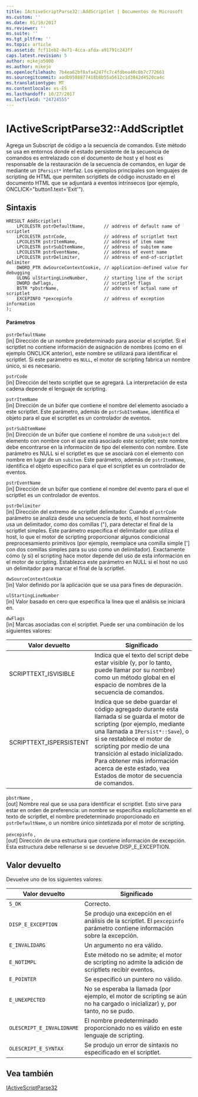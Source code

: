 ```yaml
---
title: IActiveScriptParse32::AddScriptlet | Documentos de Microsoft
ms.custom: ''
ms.date: 01/18/2017
ms.reviewer: ''
ms.suite: ''
ms.tgt_pltfrm: ''
ms.topic: article
ms.assetid: fcf11eb2-8e71-4cca-afda-a91791c243ff
caps.latest.revision: 5
author: mikejo5000
ms.author: mikejo
ms.openlocfilehash: 7b4ea62bf8afa4247fc7c4fdbea40c6b7c772661
ms.sourcegitcommit: aadb9588877418b8b55a5612c1d3842d4520ca4c
ms.translationtype: MT
ms.contentlocale: es-ES
ms.lasthandoff: 10/27/2017
ms.locfileid: "24724555"
---
```

# <a name="iactivescriptparse32addscriptlet"></a>IActiveScriptParse32::AddScriptlet
Agrega un Subscript de código a la secuencia de comandos. Este método se usa en entornos donde el estado persistente de la secuencia de comandos es entrelazado con el documento de host y el host es responsable de la restauración de la secuencia de comandos, en lugar de mediante un `IPersist*` interfaz. Los ejemplos principales son lenguajes de scripting de HTML que permiten scriptlets de código incrustado en el documento HTML que se adjuntará a eventos intrínsecos (por ejemplo, ONCLICK="button1.text='Exit'").  
  
## <a name="syntax"></a>Sintaxis  
  
```  
HRESULT AddScriptlet(  
    LPCOLESTR pstrDefaultName,       // address of default name of scriptlet  
    LPCOLESTR pstrCode,              // address of scriptlet text  
    LPCOLESTR pstrItemName,          // address of item name  
    LPCOLESTR pstrSubItemName,       // address of subitem name  
    LPCOLESTR pstrEventName,         // address of event name  
    LPCOLESTR pstrDelimiter,         // address of end-of-scriptlet delimiter  
    DWORD_PTR dwSourceContextCookie, // application-defined value for debugging  
    ULONG ulStartingLineNumber,      // starting line of the script  
    DWORD dwFlags,                   // scriptlet flags  
    BSTR *pbstrName,                 // address of actual name of scriptlet  
    EXCEPINFO *pexcepinfo            // address of exception information  
);  
```  
  
#### <a name="parameters"></a>Parámetros  
 `pstrDefaultName`  
 [in] Dirección de un nombre predeterminado para asociar el scriptlet. Si el scriptlet no contiene información de asignación de nombres (como en el ejemplo ONCLICK anterior), este nombre se utilizará para identificar el scriptlet. Si este parámetro es `NULL`, el motor de scripting fabrica un nombre único, si es necesario.  
  
 `pstrCode`  
 [in] Dirección del texto scriptlet que se agregará. La interpretación de esta cadena depende el lenguaje de scripting.  
  
 `pstrItemName`  
 [in] Dirección de un búfer que contiene el nombre del elemento asociado a este scriptlet. Este parámetro, además de `pstrSubItemName`, identifica el objeto para el que el scriptlet es un controlador de eventos.  
  
 `pstrSubItemName`  
 [in] Dirección de un búfer que contiene el nombre de una `subobject` del elemento con nombre con el que está asociado este scriptlet; este nombre debe encontrarse en la información de tipo del elemento con nombre. Este parámetro es NULL si el scriptlet es que se asociará con el elemento con nombre en lugar de un `subitem`. Este parámetro, además de `pstrItemName`, identifica el objeto específico para el que el scriptlet es un controlador de eventos.  
  
 `pstrEventName`  
 [in] Dirección de un búfer que contiene el nombre del evento para el que el scriptlet es un controlador de eventos.  
  
 `pstrDelimiter`  
 [in] Dirección del extremo de scriptlet delimitador. Cuando el `pstrCode` parámetro se analiza desde una secuencia de texto, el host normalmente usa un delimitador, como dos comillas ("), para detectar el final de la scriptlet simples. Este parámetro especifica el delimitador que utiliza el host, lo que el motor de scripting proporcionar algunos condicional preprocesamiento primitivos (por ejemplo, reemplace una comilla simple ['] con dos comillas simples para su uso como un delimitador). Exactamente cómo (y si) el scripting hace motor depende del uso de esta información en el motor de scripting. Establezca este parámetro en NULL si el host no usó un delimitador para marcar el final de la scriptlet.  
  
 `dwSourceContextCookie`  
 [in] Valor definido por la aplicación que se usa para fines de depuración.  
  
 `ulStartingLineNumber`  
 [in] Valor basado en cero que especifica la línea que el análisis se iniciará en.  
  
 `dwFlags`  
 [in] Marcas asociadas con el scriptlet. Puede ser una combinación de los siguientes valores:  
  
|Valor devuelto|Significado|  
|------------------|-------------|  
|SCRIPTTEXT_ISVISIBLE|Indica que el texto del script debe estar visible (y, por lo tanto, puede llamar por su nombre) como un método global en el espacio de nombres de la secuencia de comandos.|  
|SCRIPTTEXT_ISPERSISTENT|Indica que se debe guardar el código agregado durante esta llamada si se guarda el motor de scripting (por ejemplo, mediante una llamada a `IPersist*::Save`), o si se restablece el motor de scripting por medio de una transición al estado inicializado. Para obtener más información acerca de este estado, vea Estados de motor de secuencia de comandos.|  
  
 `pbstrName` ,  
 [out] Nombre real que se usa para identificar el scriptlet. Esto sirve para estar en orden de preferencia: un nombre se especifica explícitamente en el texto de scriptlet, el nombre predeterminado proporcionado en `pstrDefaultName`, o un nombre único sintetizada por el motor de scripting.  
  
 `pexcepinfo` ,  
 [out] Dirección de una estructura que contiene información de excepción. Esta estructura debe rellenarse si se devuelve DISP_E_EXCEPTION.  
  
## <a name="return-value"></a>Valor devuelto  
 Devuelve uno de los siguientes valores:  
  
|Valor devuelto|Significado|  
|------------------|-------------|  
|`S_OK`|Correcto.|  
|`DISP_E_EXCEPTION`|Se produjo una excepción en el análisis de la scriptlet. El `pexcepinfo` parámetro contiene información sobre la excepción.|  
|`E_INVALIDARG`|Un argumento no era válido.|  
|`E_NOTIMPL`|Este método no se admite; el motor de scripting no admite la adición de scriptlets recibir eventos.|  
|`E_POINTER`|Se especificó un puntero no válido.|  
|`E_UNEXPECTED`|No se esperaba la llamada (por ejemplo, el motor de scripting se aún no ha cargado o inicializar) y, por tanto, no se pudo.|  
|`OLESCRIPT_E_INVALIDNAME`|El nombre predeterminado proporcionado no es válido en este lenguaje de scripting.|  
|`OLESCRIPT_E_SYNTAX`|Se produjo un error de sintaxis no especificado en el scriptlet.|  
  
## <a name="see-also"></a>Vea también  
 [IActiveScriptParse32](../../winscript/reference/iactivescriptparse32.md)